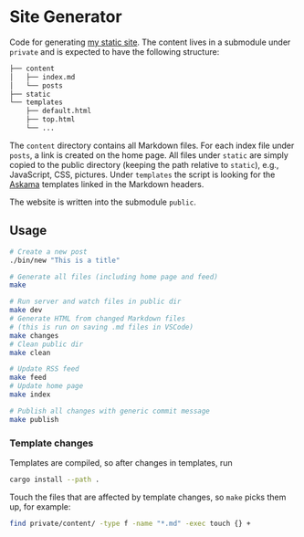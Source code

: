 # Site Generator

Code for generating [my static site](https://proceed-to-decode.com/). The content lives in a submodule under `private` and is expected to have the following structure:

```bash
├── content
│   ├── index.md
│   └── posts
├── static
└── templates
    ├── default.html
    ├── top.html
    └── ...
```

The `content` directory contains all Markdown files. For each index file under `posts`, a link is created on the home page. All files under `static` are simply copied to the public directory (keeping the path relative to `static`), e.g., JavaScript, CSS, pictures. Under `templates` the script is looking for the [Askama](https://github.com/djc/askama) templates linked in the Markdown headers.

The website is written into the submodule `public`.

## Usage

```bash
# Create a new post
./bin/new "This is a title"

# Generate all files (including home page and feed)
make

# Run server and watch files in public dir
make dev
# Generate HTML from changed Markdown files
# (this is run on saving .md files in VSCode)
make changes
# Clean public dir
make clean

# Update RSS feed
make feed
# Update home page
make index

# Publish all changes with generic commit message
make publish
```

### Template changes

Templates are compiled, so after changes in templates, run 

```bash
cargo install --path .
```

Touch the files that are affected by template changes, so `make` picks them up, for example:

```bash
find private/content/ -type f -name "*.md" -exec touch {} +
```
